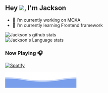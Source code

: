 ## Hey <img src="https://github.com/TheDudeThatCode/TheDudeThatCode/blob/master/Assets/Hi.gif" width="29px">, I'm Jackson


- 🔭 I’m currently working on MOXA
- 🌱 I’m currently learning Frontend framework

![Jackson's github stats](https://github-readme-stats.vercel.app/api?username=JacksonTsai&show_icons=true&hide_border=true)
<br />
![Jackson's Language stats](https://github-readme-stats-eight-theta.vercel.app/api/top-langs/?username=JacksonTsai&layout=compact&langs_count=8&hide_border=true)
<br />

### Now Playing 🎧

[![Spotify](https://github-readme-remake.vercel.app/api/spotify)](https://open.spotify.com/user/41ggdqf8w6e98hn8z038oy5ga)
<br/>

![Jackson](https://raw.githubusercontent.com/JacksonTsai/JacksonTsai/379277808c61ef204768a61bbc5d25bc7798ccf1/bottom_header.svg)
